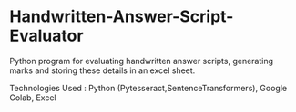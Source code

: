 # Handwritten-Answer-Script-Evaluator

Python program for evaluating handwritten answer scripts, generating marks and storing these details in an excel sheet.

Technologies Used : Python (Pytesseract,SentenceTransformers), Google Colab, Excel
